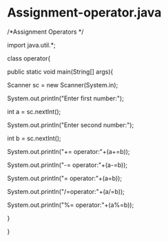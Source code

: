 # Assignment-operator.java

/*Assignment Operators */

import java.util.*;

class operator{

public static void main(String[] args){

Scanner sc = new Scanner(System.in);

System.out.println("Enter first number:");

int a = sc.nextInt();

System.out.println("Enter second number:");

int b = sc.nextInt();

System.out.println("+= operator:"+(a+=b));

System.out.println("-= operator:"+(a-=b));

System.out.println("= operator:"+(a=b));

System.out.println("/=operator:"+(a/=b));

System.out.println("%= operator:"+(a%=b));

}

}
